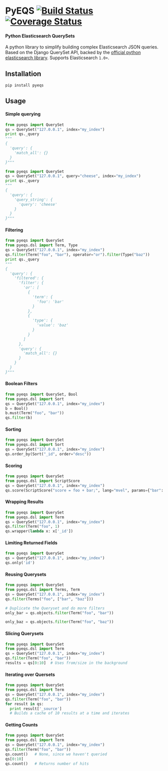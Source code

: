 # PyEQS [![Build Status](https://travis-ci.org/Yipit/pyeqs.svg)](https://travis-ci.org/Yipit/pyeqs) [![Coverage Status](https://coveralls.io/repos/Yipit/pyeqs/badge.png)](https://coveralls.io/r/Yipit/pyeqs)

#### Python Elasticsearch QuerySets

A python library to simplify building complex Elasticsearch JSON queries.  Based on the Django QuerySet API, backed by the [official python elasticsearch library](https://github.com/elasticsearch/elasticsearch-py).  Supports Elasticsearch `1.0+`.

## Installation

```bash
pip install pyeqs
```

## Usage

#### Simple querying

```python
from pyeqs import QuerySet
qs = QuerySet("127.0.0.1", index="my_index")
print qs._query
"""
{
  'query': {
    'match_all': {}
  }
}"""
```

```python
from pyeqs import QuerySet
qs = QuerySet("127.0.0.1", query="cheese", index="my_index")
print qs._query
"""
{
  'query': {
    'query_string': {
      'query': 'cheese'
    }
  }
}"""
```

#### Filtering

```python
from pyeqs import QuerySet
from pyeqs.dsl import Term, Type
qs = QuerySet("127.0.0.1", index="my_index")
qs.filter(Term("foo", "bar"), operator="or").filter(Type("baz"))
print qs._query
"""
{
  'query': {
    'filtered': {
      'filter': {
        'or': [
          {
            'term': {
              'foo': 'bar'
            }
          },
          {
            'type': {
              'value': 'baz'
            }
          }
        ]
      },
      'query': {
        'match_all': {}
      }
    }
  }
}"""
```

#### Boolean Filters

```python
from pyeqs import QuerySet, Bool
from pyeqs.dsl import Sort
qs = QuerySet("127.0.0.1", index="my_index")
b = Bool()
b.must(Term("foo", "bar"))
qs.filter(b)
```

#### Sorting

```python
from pyeqs import QuerySet
from pyeqs.dsl import Sort
qs = QuerySet("127.0.0.1", index="my_index")
qs.order_by(Sort("_id", order="desc"))
```

#### Scoring

```python
from pyeqs import QuerySet
from pyeqs.dsl import ScriptScore
qs = QuerySet("127.0.0.1", index="my_index")
qs.score(ScriptScore("score = foo + bar;", lang="mvel", params={"bar": 1}))
```

#### Wrapping Results

```python
from pyeqs import QuerySet
from pyeqs.dsl import Term
qs = QuerySet("127.0.0.1", index="my_index")
qs.filter(Term("foo", 1)
qs.wrapper(lambda x: x['_id'])
```

#### Limiting Returned Fields

```python
from pyeqs import QuerySet
qs = QuerySet("127.0.0.1", index="my_index")
qs.only('id')
```

#### Reusing Querysets

```python
from pyeqs import QuerySet
from pyeqs.dsl import Terms, Term
qs = QuerySet("127.0.0.1", index="my_index")
qs.filter(Terms("foo", ["bar", "baz"]))

# Duplicate the Queryset and do more filters
only_bar = qs.objects.filter(Term("foo", "bar"))

only_baz = qs.objects.filter(Term("foo", "baz"))
```

#### Slicing Querysets

```python
from pyeqs import QuerySet
from pyeqs.dsl import Term
qs = QuerySet("127.0.0.1", index="my_index")
qs.filter(Term("foo", "bar"))
results = qs[0:10]  # Uses from/size in the background
```

#### Iterating over Quersets

```python
from pyeqs import QuerySet
from pyeqs.dsl import Term
qs = QuerySet("127.0.0.1", index="my_index")
qs.filter(Term("foo", "bar"))
for result in qs:
  print result['_source']
  # Builds a cache of 10 results at a time and iterates
```

#### Getting Counts

```python
from pyeqs import QuerySet
from pyeqs.dsl import Term
qs = QuerySet("127.0.0.1", index="my_index")
qs.filter(Term("foo", "bar"))
qs.count()   # None, since we haven't queried
qs[0:10]
qs.count()   # Returns number of hits
```
